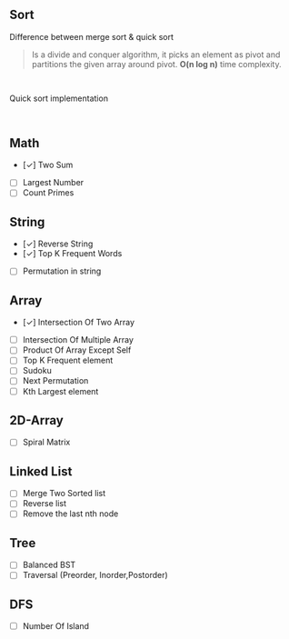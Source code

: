 ## Sort
Difference between merge sort & quick sort 
> Is a divide and conquer algorithm, it picks an element as pivot and partitions the given array around pivot. **O(n log n)** time complexity.
```bash
    
```
Quick sort implementation
```bash
    
```
## Math 
* [✓] Two Sum
* [ ] Largest Number
* [ ] Count Primes

## String 
* [✓] Reverse String
* [✓] Top K Frequent Words
* [ ] Permutation in string

## Array
* [✓] Intersection Of Two Array
* [ ] Intersection Of Multiple Array
* [ ] Product Of Array Except Self
* [ ] Top K Frequent element
* [ ] Sudoku
* [ ] Next Permutation
* [ ] Kth Largest element

## 2D-Array
* [ ] Spiral Matrix

## Linked List 
* [ ] Merge Two Sorted list
* [ ] Reverse list
* [ ] Remove the last nth node 
  
## Tree
* [ ] Balanced BST
* [ ] Traversal (Preorder, Inorder,Postorder)

## DFS
 * [ ] Number Of Island


